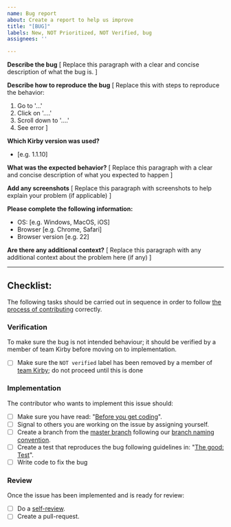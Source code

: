 ```yaml
---
name: Bug report
about: Create a report to help us improve
title: "[BUG]"
labels: New, NOT Prioritized, NOT Verified, bug
assignees: ''

---
```


<!-- 
Explanation of applied labels can be found here: https://github.com/kirbydesign/designsystem/labels
-->

**Describe the bug**
[ Replace this paragraph with a clear and concise description of what the bug is. ] 

**Describe how to reproduce the bug**
[ Replace this with steps to reproduce the behavior:

1. Go to '...'
2. Click on '....'
3. Scroll down to '....'
4. See error ]

**Which Kirby version was used?**
- [e.g. 1.1.10]

**What was the expected behavior?**
[ Replace this paragraph with a clear and concise description of what you expected to happen ]

**Add any screenshots**
[ Replace this paragraph with screenshots to help explain your problem (if applicable) ]

**Please complete the following information:**
- OS: [e.g. Windows, MacOS, iOS]
- Browser [e.g. Chrome, Safari]
- Browser version [e.g. 22]

**Are there any additional context?**
[ Replace this paragraph with any additional context about the problem here (if any) ]

<hr />

## Checklist:

The following tasks should be carried out in sequence in order to follow [the process of contributing](../CONTRIBUTING.md/#the-process-of-contributing) correctly.

### Verification
To make sure the bug is not intended behaviour; it should be verified by a member of team Kirby before moving on to implementation. 

- [ ] Make sure the `NOT verified` label has been removed by a member of [team Kirby](../CONTRIBUTING.md/#team-kirby); do not proceed until this is done

### Implementation 
The contributor who wants to implement this issue should: 

- [ ] Make sure you have read: "[Before you get coding](../CONTRIBUTING.md/#before-you-get-coding)".
- [ ] Signal to others you are working on the issue by assigning yourself.
- [ ] Create a branch from the [master branch](https://github.com/kirbydesign/designsystem/tree/master) following our [branch naming convention](../CONTRIBUTING.md/#branch). 
- [ ] Create a test that reproduces the bug following guidelines in: "[The good: Test](../CONTRIBUTING.md/#test)". 
- [ ] Write code to fix the bug

### Review
Once the issue has been implemented and is ready for review:

- [ ] Do a [self-review](../CONTRIBUTING.md/#self-review). 
- [ ] Create a pull-request.
